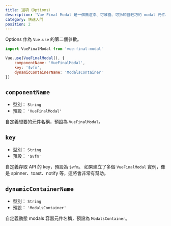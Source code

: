 ```yaml
---
title: 選項（Options）
description: 'Vue Final Modal 是一個無渲染、可堆疊、可拆卸且輕巧的 modal 元件。'
category: 快速入門
position: 2
---
```


Options 作為 `Vue.use` 的第二個參數。

```js
import VueFinalModal from 'vue-final-modal'

Vue.use(VueFinalModal(), { 
    componentName: 'VueFinalModal',
    key: '$vfm',    
    dynamicContainerName: 'ModalsContainer'
})
```

## `componentName`

- 型別： `String`
- 預設： `'VueFinalModal'`

自定義想要的元件名稱，預設為 `VueFinalModal`。

## `key`

- 型別： `String`
- 預設： `'$vfm'`

自定義存取 API 的 key，預設為 `$vfm`。
<alert>如果建立了多個 `VueFinalModal` 實例，像是 spinner、toast、notify 等，這將會非常有幫助。</alert>

## `dynamicContainerName`

- 型別： `String`
- 預設： `'ModalsContainer'`

自定義動態 modals 容器元件名稱，預設為 `ModalsContainer`。

